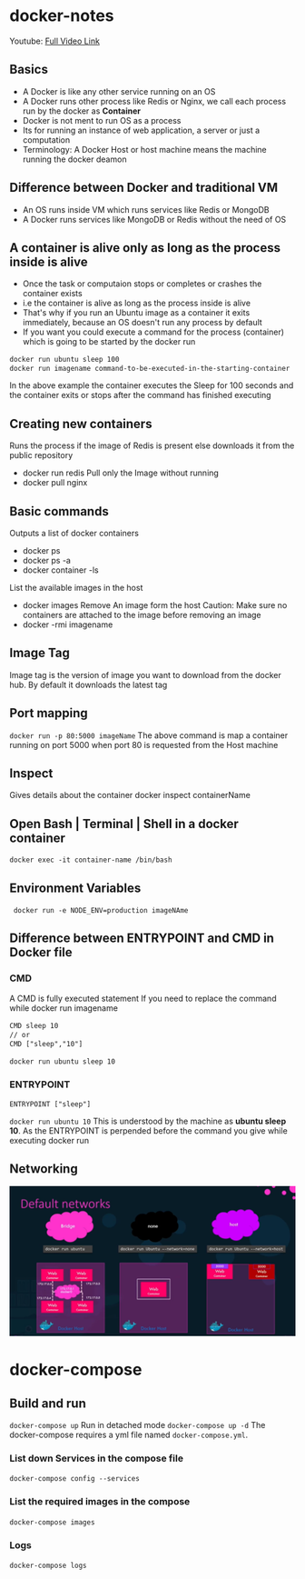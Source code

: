 # docker-notes

Youtube: [Full Video Link](https://www.youtube.com/watch?v=fqMOX6JJhGo)
## Basics
- A Docker is like any other service running on an OS
- A Docker runs other process like Redis or Nginx, we call each process run by the docker as **Container**
- Docker is not ment to run OS as a process
- Its for running an instance of web application, a server or just a computation
- Terminology: A Docker Host or host machine means the machine running the docker deamon

## Difference between Docker and traditional VM
- An OS runs inside VM which runs services like Redis or MongoDB
- A Docker runs services like MongoDB or Redis without the need of OS

## A container is alive only as long as the process inside is alive
- Once the task or computaion stops or completes or crashes the container exists
- i.e the container is alive as long as the process inside is alive
- That's why if you run an Ubuntu image as a container it exits immediately, because an OS doesn't run any process by default
- If you want you could execute a command for the process (container) which is going to be started by the docker run
```
docker run ubuntu sleep 100
docker run imagename command-to-be-executed-in-the-starting-container
```
In the above example the container executes the Sleep for 100 seconds and the container exits or stops after the command has finished executing

## Creating new containers
Runs the process if the image of Redis is present else downloads it from the public repository
- docker run redis
Pull only the Image without running
- docker pull nginx

## Basic commands
Outputs a list of docker containers
- docker ps
- docker ps -a
- docker container -ls

List the available images in the host
- docker images
Remove An image form the host
Caution: Make sure no containers are attached to the image before removing an image
- docker -rmi imagename

## Image Tag
Image tag is the version of image you want to download from the docker hub. By default it downloads the latest tag

## Port mapping
`docker run -p 80:5000 imageName`
The above command is map a container running on port 5000 when port 80 is requested from the Host machine

## Inspect
Gives details about the container
docker inspect containerName

## Open Bash | Terminal | Shell in a docker container
```
docker exec -it container-name /bin/bash
```

## Environment Variables
` docker run -e NODE_ENV=production imageNAme`

## Difference between ENTRYPOINT and CMD in Docker file
### CMD
A CMD is fully executed statement
If you need to replace the command while docker run imagename
```
CMD sleep 10
// or
CMD ["sleep","10"]
```

`docker run ubuntu sleep 10`

### ENTRYPOINT
```
ENTRYPOINT ["sleep"]
```
`docker run ubuntu 10`
This is understood by the machine as **ubuntu sleep 10**. As the ENTRYPOINT is perpended before the command you give while executing docker run

## Networking
![networking in docker](https://github.com/ashiqsultan/docker-notes/raw/master/docker-networks.png)

# docker-compose
## Build and run
`docker-compose up`
Run in detached mode
`docker-compose up -d`
The docker-compose requires a yml file named `docker-compose.yml`.

### List down Services in the compose file
`docker-compose config --services`
### List the required images in the compose
`docker-compose images`
### Logs
`docker-compose logs`

